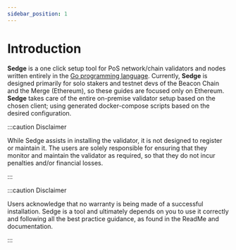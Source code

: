 ```yaml
---
sidebar_position: 1
---
```


# Introduction

**Sedge** is a one click setup tool for PoS network/chain validators and nodes written entirely in the [Go programming language](https://golang.org/). Currently, **Sedge** is designed primarily for solo stakers and testnet devs of the Beacon Chain and the Merge (Ethereum), so these guides are focused only on Ethereum. **Sedge** takes care of the entire on-premise validator setup based on the chosen client; using generated docker-compose scripts based on the desired configuration.

:::caution Disclaimer

While Sedge assists in installing the validator, it is not designed to register or maintain it. The users are solely responsible for ensuring that they monitor and maintain the validator as required, so that they do not incur penalties and/or financial losses.

:::

:::caution Disclaimer

Users acknowledge that no warranty is being made of a successful installation. Sedge is a tool and ultimately depends on you to use it correctly and following all the best practice guidance, as found in the ReadMe and documentation.

:::